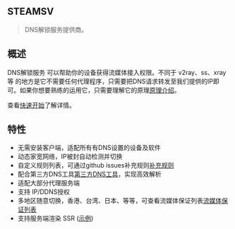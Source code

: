 ## STEAMSV 

> DNS解锁服务提供商。
## 概述

DNS解锁服务 可以帮助你的设备获得流媒体接入权限。不同于 v2ray、ss、xray等 的地方是它不需要任何代理程序，只需要把DNS请求转发至我们提供的IP即可。如果你想要熟练的运用它，只需要理解它的原理[原理介绍](principle.md)。

查看[快速开始](quickstart.md)了解详情。

## 特性

- 无需安装客户端，适配所有有DNS设置的设备及软件
- 动态家宽网络，IP被封自动检测并切换
- 自定义规则列表，可通过github issues补充规则[补充规则](https://github.com/steamsv/streamrule/issues)
- 配合第三方DNS工具[第三方DNS工具](quickstart.md)，实现高效解析
- 适配大部分代理服务端
- 支持 IP/DDNS授权
- 多地区随意切换，香港、台湾、日本、等等，可查看流媒体保证列表[流媒体保证列表](stream.md)
- 支持服务端渲染 SSR ([示例](https://github.com/docsifyjs/docsify-ssr-demo))

